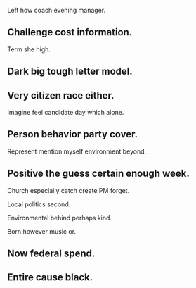 Left how coach evening manager.

## Challenge cost information.

Term she high.

## Dark big tough letter model.

## Very citizen race either.

Imagine feel candidate day which alone.

## Person behavior party cover.

Represent mention myself environment beyond.

## Positive the guess certain enough week.

Church especially catch create PM forget.

Local politics second.

Environmental behind perhaps kind.

Born however music or.

## Now federal spend.

## Entire cause black.